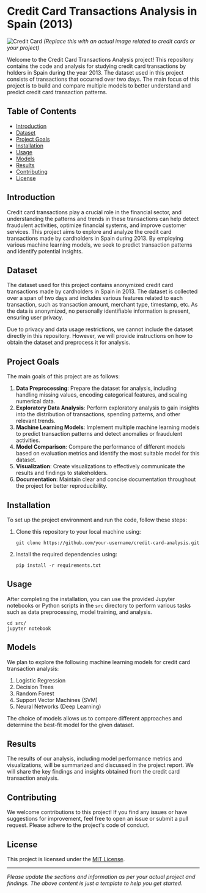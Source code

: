 # Credit Card Transactions Analysis in Spain (2013)

![Credit Card](https://example.com/credit-card-image.png) *(Replace this with an actual image related to credit cards or your project)*

Welcome to the Credit Card Transactions Analysis project! This repository contains the code and analysis for studying credit card transactions by holders in Spain during the year 2013. The dataset used in this project consists of transactions that occurred over two days. The main focus of this project is to build and compare multiple models to better understand and predict credit card transaction patterns.

## Table of Contents
- [Introduction](#introduction)
- [Dataset](#dataset)
- [Project Goals](#project-goals)
- [Installation](#installation)
- [Usage](#usage)
- [Models](#models)
- [Results](#results)
- [Contributing](#contributing)
- [License](#license)

## Introduction

Credit card transactions play a crucial role in the financial sector, and understanding the patterns and trends in these transactions can help detect fraudulent activities, optimize financial systems, and improve customer services. This project aims to explore and analyze the credit card transactions made by cardholders in Spain during 2013. By employing various machine learning models, we seek to predict transaction patterns and identify potential insights.

## Dataset

The dataset used for this project contains anonymized credit card transactions made by cardholders in Spain in 2013. The dataset is collected over a span of two days and includes various features related to each transaction, such as transaction amount, merchant type, timestamp, etc. As the data is anonymized, no personally identifiable information is present, ensuring user privacy.

Due to privacy and data usage restrictions, we cannot include the dataset directly in this repository. However, we will provide instructions on how to obtain the dataset and preprocess it for analysis.

## Project Goals

The main goals of this project are as follows:
1. **Data Preprocessing**: Prepare the dataset for analysis, including handling missing values, encoding categorical features, and scaling numerical data.
2. **Exploratory Data Analysis**: Perform exploratory analysis to gain insights into the distribution of transactions, spending patterns, and other relevant trends.
3. **Machine Learning Models**: Implement multiple machine learning models to predict transaction patterns and detect anomalies or fraudulent activities.
4. **Model Comparison**: Compare the performance of different models based on evaluation metrics and identify the most suitable model for this dataset.
5. **Visualization**: Create visualizations to effectively communicate the results and findings to stakeholders.
6. **Documentation**: Maintain clear and concise documentation throughout the project for better reproducibility.

## Installation

To set up the project environment and run the code, follow these steps:

1. Clone this repository to your local machine using:
   ```
   git clone https://github.com/your-username/credit-card-analysis.git
   ```

2. Install the required dependencies using:
   ```
   pip install -r requirements.txt
   ```

## Usage

After completing the installation, you can use the provided Jupyter notebooks or Python scripts in the `src` directory to perform various tasks such as data preprocessing, model training, and analysis.

```
cd src/
jupyter notebook
```

## Models

We plan to explore the following machine learning models for credit card transaction analysis:

1. Logistic Regression
2. Decision Trees
3. Random Forest
4. Support Vector Machines (SVM)
5. Neural Networks (Deep Learning)

The choice of models allows us to compare different approaches and determine the best-fit model for the given dataset.

## Results

The results of our analysis, including model performance metrics and visualizations, will be summarized and discussed in the project report. We will share the key findings and insights obtained from the credit card transaction analysis.

## Contributing

We welcome contributions to this project! If you find any issues or have suggestions for improvement, feel free to open an issue or submit a pull request. Please adhere to the project's code of conduct.

## License

This project is licensed under the [MIT License](LICENSE).

---

*Please update the sections and information as per your actual project and findings. The above content is just a template to help you get started.*
